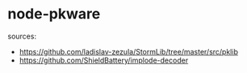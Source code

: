 # node-pkware

sources:

* https://github.com/ladislav-zezula/StormLib/tree/master/src/pklib
* https://github.com/ShieldBattery/implode-decoder
